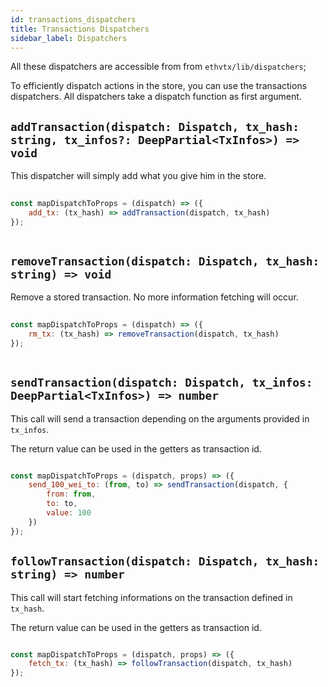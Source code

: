 ```yaml
---
id: transactions_dispatchers
title: Transactions Dispatchers
sidebar_label: Dispatchers
---
```


All these dispatchers are accessible from from `ethvtx/lib/dispatchers`;

To efficiently dispatch actions in the store, you can use the transactions dispatchers.
All dispatchers take a dispatch function as first argument.

## `addTransaction(dispatch: Dispatch, tx_hash: string, tx_infos?: DeepPartial<TxInfos>) => void`

This dispatcher will simply add what you give him in the store. 

```jsx
    
const mapDispatchToProps = (dispatch) => ({
    add_tx: (tx_hash) => addTransaction(dispatch, tx_hash)
});
    
```

## `removeTransaction(dispatch: Dispatch, tx_hash: string) => void`

Remove a stored transaction. No more information fetching will occur.

```jsx
    
const mapDispatchToProps = (dispatch) => ({
    rm_tx: (tx_hash) => removeTransaction(dispatch, tx_hash)
});
    
```

## `sendTransaction(dispatch: Dispatch, tx_infos: DeepPartial<TxInfos>) => number`

This call will send a transaction depending on the arguments provided in `tx_infos`.

The return value can be used in the getters as transaction id.

```jsx

const mapDispatchToProps = (dispatch, props) => ({
    send_100_wei_to: (from, to) => sendTransaction(dispatch, {
        from: from,
        to: to,
        value: 100 
    })
});

```

## `followTransaction(dispatch: Dispatch, tx_hash: string) => number`

This call will start fetching informations on the transaction defined in `tx_hash`.

The return value can be used in the getters as transaction id.

```jsx

const mapDispatchToProps = (dispatch, props) => ({
    fetch_tx: (tx_hash) => followTransaction(dispatch, tx_hash)
});

```

